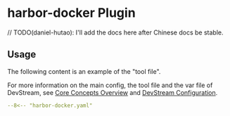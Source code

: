 # harbor-docker Plugin

// TODO(daniel-hutao): I'll add the docs here after Chinese docs be stable.

## Usage

The following content is an example of the "tool file".

For more information on the main config, the tool file and the var file of DevStream, see [Core Concepts Overview](../core-concepts/overview.md) and [DevStream Configuration](../core-concepts/config.md).

``` yaml
--8<-- "harbor-docker.yaml"
```
